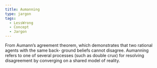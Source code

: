 ```yaml
---
title: Aumanning
type: jargon
tags:
  - LessWrong
  - Concept
  - Jargon
---
```




From Aumann’s agreement theorem, which demonstrates that two rational agents with the same back- ground beliefs cannot disagree. Aumanning refers to one of several processes (such as double crux) for resolving disagreement by converging on a shared model of reality.  
 